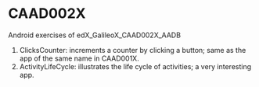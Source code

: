 # CAAD002X
Android exercises of edX_GalileoX_CAAD002X_AADB

1) ClicksCounter: increments a counter by clicking a button; same as the app of the same name in CAAD001X.
2) ActivityLifeCycle: illustrates the life cycle of activities; a very interesting app.